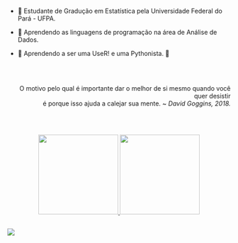 
* 🌱 Estudante de Gradução em Estatística pela Universidade Federal do Pará - UFPA.
  
* 🌱 Aprendendo as linguagens de programação na área de Análise de Dados.
  
* 🌱 Aprendendo a ser uma UseR! e uma Pythonista.  🎲

<br><br/>

<div align="right">
  
  O motivo pelo qual é importante dar o melhor de si mesmo quando
  você quer desistir <br>é porque isso ajuda a calejar sua mente. ~ _David Goggins, 2018._<br/>
  
<div/>
  
<br><br/>

<div align="center">
  <a href="https://github.com/AnaCaroline1">
  <img height="180em" src="https://github-readme-stats.vercel.app/api?username=anacaroline1&show_icons=true&theme=radical&include_all_commits=true&count_private=true"/>
  <img height="180em" src="https://github-readme-stats.vercel.app/api/top-langs/?username=anacaroline1&layout=compact&langs_count=7&theme=radical"/>
</div>

##

<div align="left">
  <a href="http://www.linkedin.com/in/ana-caroline-48z9/" target="_blank"><img  src="https://img.shields.io/badge/LinkedIn-0077B5?style=for-the-badge&logo=linkedin&logoColor=white" target="_blank"></a>
</div>
